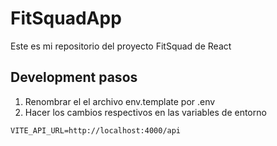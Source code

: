 # FitSquadApp

Este es mi repositorio del proyecto FitSquad de React

## Development pasos

1. Renombrar el el archivo env.template por .env 
2. Hacer los cambios respectivos en las variables de entorno

```
VITE_API_URL=http://localhost:4000/api

```